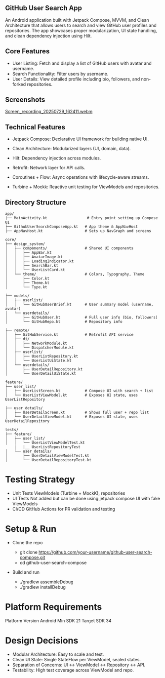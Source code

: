 
## GitHub User Search App
An Android application built with Jetpack Compose, MVVM, and Clean Architecture that allows users to search and view GitHub user profiles and repositories.
The app showcases proper modularization, UI state handling, and clean dependency injection using Hilt.

##  Core Features
- User Listing: Fetch and display a list of GitHub users with avatar and username.
- Search Functionality: Filter users by username.
- User Details: View detailed profile including bio, followers, and non-forked repositories.

## Screenshots

[Screen_recording_20250729_162411.webm](https://github.com/user-attachments/assets/30d8adf5-9909-47ce-a36c-37b2af5595df)

## Technical Features
- Jetpack Compose: Declarative UI framework for building native UI.

- Clean Architecture: Modularized layers (UI, domain, data).

- Hilt: Dependency injection across modules.

- Retrofit: Network layer for API calls.

- Coroutines + Flow: Async operations with lifecycle-aware streams.

- Turbine + Mockk: Reactive unit testing for ViewModels and repositories.

## Directory Structure
```
app/
├── MainActivity.kt                  # Entry point setting up Compose UI
├── GithubUserSearchComposeApp.kt   # App theme & AppNavHost
├── AppNavHost.kt                   # Sets up NavGraph and screens

core/
├── design_system/
│   ├── components/                 # Shared UI components
│   │   ├── AppBar.kt
│   │   ├── AvatarImage.kt
│   │   ├── LoadingIndicator.kt
│   │   ├── SearchBar.kt
│   │   └── UserListCard.kt
│   └── theme/                      # Colors, Typography, Theme
│       ├── Color.kt
│       ├── Theme.kt
│       └── Type.kt

├── models/
│   ├── userlist/
│   │   └── GitHubUserBrief.kt      # User summary model (username, avatar)
│   └── userdetails/
│       ├── GitHubUser.kt           # Full user info (bio, followers)
│       └── GitHubRepo.kt           # Repository info

├── remote/
│   ├── GitHubService.kt            # Retrofit API service
│   ├── di/
│   │   ├── NetworkModule.kt
│   │   └── DispatcherModule.kt
│   ├── userlist/
│   │   ├── UserListRepository.kt
│   │   └── UserListUiState.kt
│   └── userdetails/
│       ├── UserDetailRepository.kt
│       └── UserDetailUiState.kt

feature/
├── user_list/
│   ├── UserListScreen.kt           # Compose UI with search + list
│   └── UserListViewModel.kt        # Exposes UI state, uses UserListRepository

├── user_details/
│   ├── UserDetailScreen.kt         # Shows full user + repo list
│   └── UserDetailViewModel.kt      # Exposes UI state, uses UserDetailRepository

tests/
├── feature/
│   ├── user_list/
│   │   └── UserListViewModelTest.kt
    |   |__ UserListRepositoryTest
│   └── user_details/
│       ├── UserDetailViewModelTest.kt
│       └── UserDetailRepositoryTest.kt

```
# Testing Strategy
- Unit Tests  ViewModels (Turbine + MockK), repositories
- UI Tests	  Not added but can be done using jetpack compose UI with fake ViewModels
- CI/CD	      GitHub Actions for PR validation and testing

# Setup & Run
- Clone the repo
  - git clone https://github.com/your-username/github-user-search-compose.git
  - cd github-user-search-compose

- Build and run
  - ./gradlew assembleDebug
  - ./gradlew installDebug

# Platform Requirements
Platform	Version
Android	    Min SDK 21
            Target SDK 34

# Design Decisions
- Modular Architecture: Easy to scale and test.
- Clean UI State: Single StateFlow per ViewModel, sealed states.
- Separation of Concerns: UI ↔ ViewModel ↔ Repository ↔ API.
- Testability: High test coverage across ViewModel and repo.
